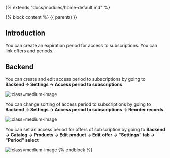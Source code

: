 {% extends "docs/modules/home-default.md" %}

{% block content %}
{{ parent() }}

## Introduction

You can create an expiration period for access to subscriptions. You can link offers and periods.

## Backend

You can create and edit access period to subscriptions by going to **Backend -> Settings -> Access period to subscriptions**

![](./../../assets/images/backend-subscription-period-1.png ':class=medium-image')

You can change sorting of access period to subscriptions by going to **Backend -> Settings -> Access period to subscriptions -> Reorder records**

![](./../../assets/images/backend-subscription-period-2.png ':class=medium-image')

You can set an access period for offers of subscription by going to **Backend -> Catalog -> Products -> Edit product -> Edit offer -> "Settings" tab -> "Period" select**

![](./../../assets/images/backend-offer-5.png ':class=medium-image')
{% endblock %}
